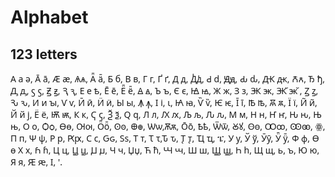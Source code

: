 # Alphabet

## 123 letters

<div style= "font-family: 'Noto Sans">

А а ә, А̄ а̄, Ӕ ӕ, Ѧѧ, Ӓ̄ ӓ̄, Б б, В в, Г г, Ґ ґ, Д д, Ꚁꚁ, Ԁ ԁ, Ԭԭ, Ԃ ԃ, Ԫ ԫ, Ꙉꙉ, Ђ ђ, Ꚉ ꚉ, ꚃ ꚃ, Ꙃ ꙃ, Ԇ ԇ, Е е ѣ, Е̄ е̄, Ё̄ ё̄, Ꙙ ꙙ, Ъ ъ, Є є, Ꙝ ꙝ, Ж ж, З з, Ꚅ ꚅ, Ꚅ̆ ꚅ̆ , Ꙁ ꙁ, Ԅ ԅ, И и ꙑ, Ѵ ѵ, Ӣ ӣ, Ӥ ӥ, Ы ы, Ꙟ ꙟ, І і, ꙇ, Ꙗ ꙗ, Ѷ ѷ, Ѥ ѥ, Ī ī, Ꙓ ꙓ, Ꙛ ꙛ, Ї ї, И̃ и̃, Й й ј, Ё ё, Ѭ ѭ, К к, Ҁ ҁ, Ѯ ѯ, Ԛ ԛ, Л л, Ԕ ԕ, Љ љ, Ԉ ԉ, М м, Н н, Ҥ ҥ, Ԋ ԋ, Њ њ, О о, Ѻѻ, Өө, Ꙕꙕ, Ӧ̄ӧ̄, Ꙩꙩ, Ꚛꚛ, Ѡѡ,Ѫѫ, О̄о̄, Ҍҍ, Ѿѿ, Ꙋꙋ, Ꙫꙫ, Ꚙꚙ, Ꙭꙭ, ꙮ, П п, Ѱ ѱ,
Р р, Ԗԗ, С с, Ԍԍ, Ѕѕ, Т т, Ꚍ ꚍ,Ԏ ԏ, Ꚑ ꚑ, Ҵ ҵ, ፔ, У у, Ў ў, Ӯӯ, Ӱ̄ ӱ̄, Ф ф, Ѳ ѳ Х х, Ꚕ ꚕ, Ц ц, Ꚏ ꚏ, Ꙡ ꙡ, Ч ч, Џџ, Ћ ћ, Ꚇ ꚇ, Ш ш, Ꚗ ꚗ, Һ
һ, Щ щ, ь, ꙏ, Ю ю, Я я, Ԙ ԙ, ӏ, '.
</div>
